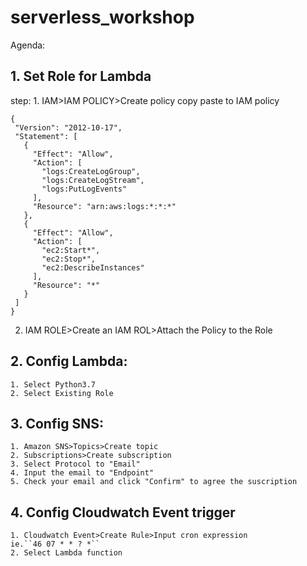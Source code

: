 # serverless_workshop


Agenda:
## 1. Set Role for Lambda
step:
	1. IAM>IAM POLICY>Create policy
	copy paste to IAM policy
 ```
{
  "Version": "2012-10-17",
  "Statement": [
    {
      "Effect": "Allow",
      "Action": [
        "logs:CreateLogGroup",
        "logs:CreateLogStream",
        "logs:PutLogEvents"
      ],
      "Resource": "arn:aws:logs:*:*:*"
    },
    {
      "Effect": "Allow",
      "Action": [
        "ec2:Start*",
        "ec2:Stop*",
        "ec2:DescribeInstances"
      ],
      "Resource": "*"
    }
  ]
}
 ```



2. IAM ROLE>Create an IAM ROL>Attach the Policy to the Role

## 2. Config Lambda:
	1. Select Python3.7
	2. Select Existing Role
## 3. Config SNS:
  	1. Amazon SNS>Topics>Create topic
  	2. Subscriptions>Create subscription
  	3. Select Protocol to "Email"
  	4. Input the email to "Endpoint"
  	5. Check your email and click "Confirm" to agree the suscription
  
## 4. Config Cloudwatch Event trigger
	1. Cloudwatch Event>Create Rule>Input cron expression
	ie.``46 07 * * ? *``
	2. Select Lambda function
 
